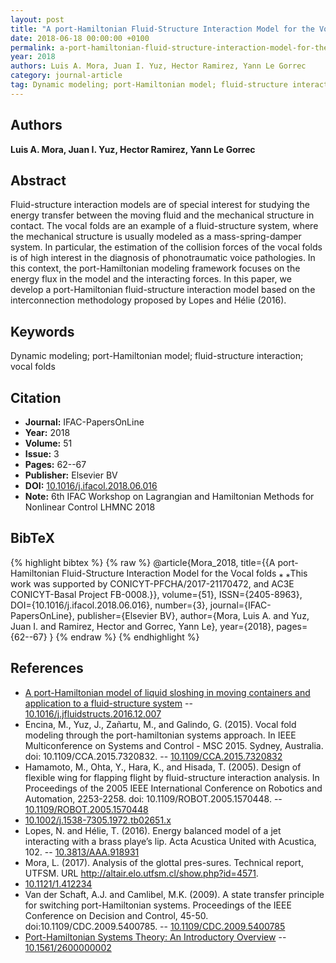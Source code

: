 ```yaml
---
layout: post
title: "A port-Hamiltonian Fluid-Structure Interaction Model for the Vocal folds"
date: 2018-06-18 00:00:00 +0100
permalink: a-port-hamiltonian-fluid-structure-interaction-model-for-the-vocal-folds
year: 2018
authors: Luis A. Mora, Juan I. Yuz, Hector Ramirez, Yann Le Gorrec
category: journal-article
tag: Dynamic modeling; port-Hamiltonian model; fluid-structure interaction; vocal folds
---
```

 
## Authors
**Luis A. Mora, Juan I. Yuz, Hector Ramirez, Yann Le Gorrec**
 
## Abstract
Fluid-structure interaction models are of special interest for studying the energy transfer between the moving fluid and the mechanical structure in contact. The vocal folds are an example of a fluid-structure system, where the mechanical structure is usually modeled as a mass-spring-damper system. In particular, the estimation of the collision forces of the vocal folds is of high interest in the diagnosis of phonotraumatic voice pathologies. In this context, the port-Hamiltonian modeling framework focuses on the energy flux in the model and the interacting forces. In this paper, we develop a port-Hamiltonian fluid-structure interaction model based on the interconnection methodology proposed by Lopes and Hélie (2016).
 
## Keywords
Dynamic modeling; port-Hamiltonian model; fluid-structure interaction; vocal folds
 
## Citation
- **Journal:** IFAC-PapersOnLine
- **Year:** 2018
- **Volume:** 51
- **Issue:** 3
- **Pages:** 62--67
- **Publisher:** Elsevier BV
- **DOI:** [10.1016/j.ifacol.2018.06.016](https://doi.org/10.1016/j.ifacol.2018.06.016)
- **Note:** 6th IFAC Workshop on Lagrangian and Hamiltonian Methods for Nonlinear Control LHMNC 2018
 
## BibTeX
{% highlight bibtex %}
{% raw %}
@article{Mora_2018,
  title={{A port-Hamiltonian Fluid-Structure Interaction Model for the Vocal folds ⁎ ⁎This work was supported by CONICYT-PFCHA/2017-21170472, and AC3E CONICYT-Basal Project FB-0008.}},
  volume={51},
  ISSN={2405-8963},
  DOI={10.1016/j.ifacol.2018.06.016},
  number={3},
  journal={IFAC-PapersOnLine},
  publisher={Elsevier BV},
  author={Mora, Luis A. and Yuz, Juan I. and Ramirez, Hector and Gorrec, Yann Le},
  year={2018},
  pages={62--67}
}
{% endraw %}
{% endhighlight %}
 
## References
- [A port-Hamiltonian model of liquid sloshing in moving containers and application to a fluid-structure system](a-port-hamiltonian-model-of-liquid-sloshing-in-moving-containers-and-application-to-a-fluid-structure-system) -- [10.1016/j.jfluidstructs.2016.12.007](https://doi.org/10.1016/j.jfluidstructs.2016.12.007)
- Encina, M., Yuz, J., Zañartu, M., and Galindo, G. (2015). Vocal fold modeling through the port-hamiltonian systems approach. In IEEE Multiconference on Systems and Control - MSC 2015. Sydney, Australia. doi: 10.1109/CCA.2015.7320832. -- [10.1109/CCA.2015.7320832](https://doi.org/10.1109/CCA.2015.7320832)
- Hamamoto, M., Ohta, Y., Hara, K., and Hisada, T. (2005). Design of flexible wing for flapping flight by fluid-structure interaction analysis. In Proceedings of the 2005 IEEE International Conference on Robotics and Automation, 2253-2258. doi: 10.1109/ROBOT.2005.1570448. -- [10.1109/ROBOT.2005.1570448](https://doi.org/10.1109/ROBOT.2005.1570448)
- [10.1002/j.1538-7305.1972.tb02651.x](https://doi.org/10.1002/j.1538-7305.1972.tb02651.x)
- Lopes, N. and Hélie, T. (2016). Energy balanced model of a jet interacting with a brass playe’s lip. Acta Acustica United with Acustica, 102. -- [10.3813/AAA.918931](https://doi.org/10.3813/AAA.918931)
- Mora, L. (2017). Analysis of the glottal pres-sures. Technical report, UTFSM. URL http://altair.elo.utfsm.cl/show.php?id=4571.
- [10.1121/1.412234](https://doi.org/10.1121/1.412234)
- Van der Schaft, A.J. and Camlibel, M.K. (2009). A state transfer principle for switching port-Hamiltonian systems. Proceedings of the IEEE Conference on Decision and Control, 45-50. doi:10.1109/CDC.2009.5400785. -- [10.1109/CDC.2009.5400785](https://doi.org/10.1109/CDC.2009.5400785)
- [Port-Hamiltonian Systems Theory: An Introductory Overview](port-hamiltonian-systems-theory-an-introductory-overview-journal) -- [10.1561/2600000002](https://doi.org/10.1561/2600000002)

